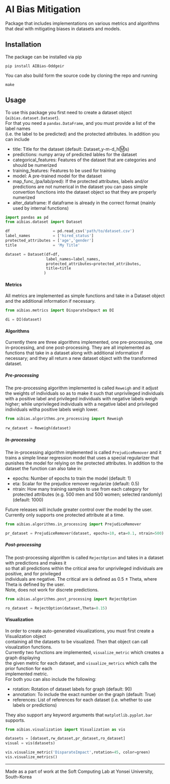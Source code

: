 # AI Bias Mitigation


Package that includes implementations on various metrics and algorithms
that deal with mitigating biases in datasets and models.

## Installation

The package can be installed via pip

`pip install AIBias-Oddgeir`

You can also build form the source code by cloning the repo and running

`make`

## Usage

To use this package you first need to create a dataset object (`aibias.dataset.Dataset`).  
For that you need a `pandas.DataFrame`, and you must provide a list of the label names  
(i.e. the label to be predicted) and the protected attributes. In addition you can include
- title: Title for the dataset (default: Dataset_y-m-d_h:m:s)
- predictions: numpy array of predicted lables for the dataset
- categorical_features: Features of the dataset that are categories and should be numerized
- training_features: Features to be used for training
- model: A pre-trained model for the dataset
- map_func_(pa/lab/pred): If the protected attributes, labels and/or predictions are not numerical in the dataset you can pass simple convertion functions into the dataset object so that they are properly numerized  
- alter_dataframe: If dataframe is already in the correct format (mainly used by internal functions)

```python
import pandas as pd
from aibias.dataset import Dataset

df                   = pd.read_csv('path/to/dataset.csv')
label_names          = ['hired_status']
protected_attributes = ['age','gender']
title                = 'My Title'

dataset = Dataset(df=df,
                  label_names=label_names,
                  protected_attributes=protected_attributes,
                  title=title
                 )
```

#### Metrics

All metrics are implemented as simple functions and take in a Dataset object and the additional information if necessary.

```python
from aibias.metrics import DisparateImpact as DI

di = DI(dataset)
```

#### Algorithms

Currently there are three algorithms implemented, one pre-processing, one in-processing, and one post-processing.
They are all implemented as functions that take in a dataset along with additional information if necessary;
and they all return a new dataset object with the transformed dataset.

##### Pre-processing
The pre-processing algorithm implemented is called `Reweigh` and it adjust the weights of individuals so as to
make it such that unprivileged individuals with a positive label and privileged individuals with negative labels
weigh higher; while unprivileged individuals with a negative label and privileged individuals witha  positive labels
weigh lower.

```python
from aibias.algorithms.pre_processing import Reweigh
 
rw_dataset = Reweigh(dataset)
```

##### In-processing
The in-processing algorithm implemented is called `PrejudiceRemover` and it trains a simple linear regression model
that uses a special regularizer that punishes the model for relying on the protected attributes. In addition to the dataset
the function can also take in:
- epochs: Number of epochs to train the model (default: 1)
- eta: Scalar for the prejudice remover regularize (default: 0.5)
- ntrain: How many training samples to use from each category for protected attributes (e.g. 500 men and 500 women; selected randomly) (default: 1000)

Future releases will include greater control over the model by the user.  
Currently only supports one protected attribute at a time.

```python
from aibias.algorithms.in_processing import PrejudiceRemover

pr_dataset = PrejudiceRemover(dataset, epochs=10, eta=0.1, ntrain=500)
```

##### Post-processing
The post-processing algorithm is called `RejectOption` and takes in a dataset with predictions and makes it  
so that all predictions within the critical area for unprivileged individuals are positive, and for privileged  
individuals are negative. The critical are is defined as 0.5 ± Theta, where Theta is defined by the user.  
Note, does not work for discrete predictions.

```python
from aibias.algorithms.post_processing import RejectOption

ro_dataset = RejectOption(dataset,Theta=0.15)
```

#### Visualization

In order to create auto-generated visualizations, you must first create a Visualization object  
containing all the datasets to be visualized. Then that object can call visualzation functions.  
Currently two functions are implemented, `visualize_metric` which creates a graph displaying  
the given metric for each dataset, and `visualize_metrics` which calls the prior function for each  
implemented metric.  
For both you can also include the following:
- rotation: Rotation of dataset labels for graph (default: 90)
- annotation: To include the exact number on the graph (default: True)
- references: List of references for each dataset (i.e. whether to use labels or predictions)

They also support any keyword arguments that `matplotlib.pyplot.bar` supports.

```python
from aibias.visualization import Visualization as vis

datasets = [dataset,rw_dataset,pr_dataset,ro_dataset]
visual = vis(datasets)

vis.visualize_metric('DisparateImpact',rotation=45, color=green)
vis.visualize_metrics()
```

___

Made as a part of work at the Soft Computing Lab at Yonsei University, South-Korea
